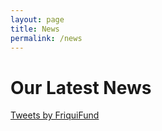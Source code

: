 ```yaml
---
layout: page
title: News
permalink: /news
---
```


<h1>Our Latest News</h1>

<a class="twitter-timeline" data-theme="light" href="https://twitter.com/friquifund?ref_src=twsrc%5Etfw">Tweets by FriquiFund</a> <script async src="https://platform.twitter.com/widgets.js" charset="utf-8"></script>
